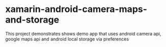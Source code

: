 # xamarin-android-camera-maps-and-storage
This project demonstrates shows demo app that uses android camera api, google maps api and android local storage via preferences
